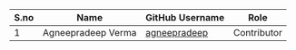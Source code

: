 | S.no | Name | GitHub Username | Role |
|------|------|-----------------|------|
| 1 | Agneepradeep Verma | [agneepradeep](https://github.com/agneepradeep) | Contributor |